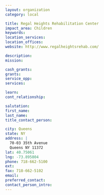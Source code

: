 ```yaml
---
layout: organization
category: local

title: Regal Heights Rehabilitation Center
impact_area: Children
keywords: 
location_services: 
location_offices: 
website: http://www.regalheightsrehab.com/

description: 
mission: 

cash_grants: 
grants: 
service_opp: 
services: 

learn: 
cont_relationship: 

salutation: 
first_name: 
last_name: 
title_contact_person: 

city: Queens
state: NY
address: |
  70-03 35th Avenue     
  Queens NY 11372
lat: 40.75061
lng: -73.895804
phone: 718-662-5100
ext: 
fax: 718-662-5102
email: 
preferred_contact: 
contact_person_intro: 
---
```


